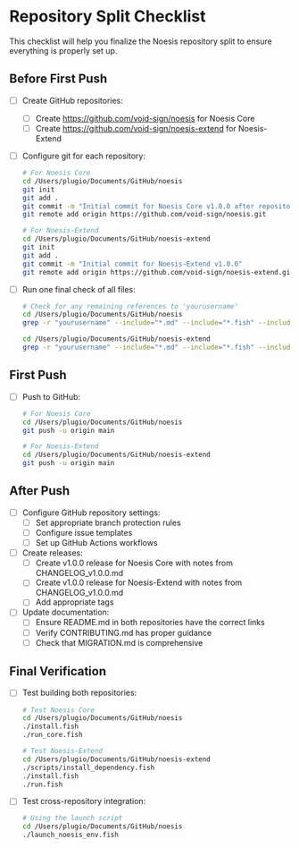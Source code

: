 # Repository Split Checklist

This checklist will help you finalize the Noesis repository split to ensure everything is properly set up.

## Before First Push

- [ ] Create GitHub repositories:
  - [ ] Create https://github.com/void-sign/noesis for Noesis Core
  - [ ] Create https://github.com/void-sign/noesis-extend for Noesis-Extend

- [ ] Configure git for each repository:
  ```bash
  # For Noesis Core
  cd /Users/plugio/Documents/GitHub/noesis
  git init
  git add .
  git commit -m "Initial commit for Noesis Core v1.0.0 after repository split"
  git remote add origin https://github.com/void-sign/noesis.git
  
  # For Noesis-Extend
  cd /Users/plugio/Documents/GitHub/noesis-extend
  git init
  git add .
  git commit -m "Initial commit for Noesis-Extend v1.0.0"
  git remote add origin https://github.com/void-sign/noesis-extend.git
  ```

- [ ] Run one final check of all files:
  ```bash
  # Check for any remaining references to 'yourusername'
  cd /Users/plugio/Documents/GitHub/noesis
  grep -r "yourusername" --include="*.md" --include="*.fish" --include="*.yml" .
  
  cd /Users/plugio/Documents/GitHub/noesis-extend
  grep -r "yourusername" --include="*.md" --include="*.fish" --include="*.yml" .
  ```

## First Push

- [ ] Push to GitHub:
  ```bash
  # For Noesis Core
  cd /Users/plugio/Documents/GitHub/noesis
  git push -u origin main
  
  # For Noesis-Extend
  cd /Users/plugio/Documents/GitHub/noesis-extend
  git push -u origin main
  ```

## After Push

- [ ] Configure GitHub repository settings:
  - [ ] Set appropriate branch protection rules
  - [ ] Configure issue templates
  - [ ] Set up GitHub Actions workflows
  
- [ ] Create releases:
  - [ ] Create v1.0.0 release for Noesis Core with notes from CHANGELOG_v1.0.0.md
  - [ ] Create v1.0.0 release for Noesis-Extend with notes from CHANGELOG_v1.0.0.md
  - [ ] Add appropriate tags

- [ ] Update documentation:
  - [ ] Ensure README.md in both repositories have the correct links
  - [ ] Verify CONTRIBUTING.md has proper guidance
  - [ ] Check that MIGRATION.md is comprehensive

## Final Verification

- [ ] Test building both repositories:
  ```bash
  # Test Noesis Core
  cd /Users/plugio/Documents/GitHub/noesis
  ./install.fish
  ./run_core.fish
  
  # Test Noesis-Extend
  cd /Users/plugio/Documents/GitHub/noesis-extend
  ./scripts/install_dependency.fish
  ./install.fish
  ./run.fish
  ```

- [ ] Test cross-repository integration:
  ```bash
  # Using the launch script
  cd /Users/plugio/Documents/GitHub/noesis
  ./launch_noesis_env.fish
  ```
